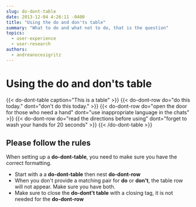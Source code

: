 ```yaml
---
slug: do-dont-table
date: 2013-12-04 4:26:11 -0400
title: "Using the do and don'ts table"
summary: "What to do and what not to do, that is the question"
topics:
  - user-experience
  - user-research
authors:
  - andreanocesigritz
---
```



# Using the do and don'ts table

{{< do-dont-table caption="This is a table" >}}
  {{< do-dont-row do="do this today." dont="don't do this today." >}}
  {{< do-dont-row do="open the door for those who need a hand" dont="use inappropriate language in the chats" >}}
  {{< do-dont-row do="read the directions before using" dont="forget to wash your hands for 20 seconds" >}}
{{< /do-dont-table >}}


## Please follow the rules

When setting up a **do-dont-table**, you need to make sure you have the correct formatting.

* Start with a a **do-dont-table** then nest **do-dont-row**
* When you don't provide a matching pair for **do** or **don't**, the table row will not appear. Make sure you have both.
* Make sure to close the **do-dont't table** with a closing tag, it is not needed for the **do-dont-row**


